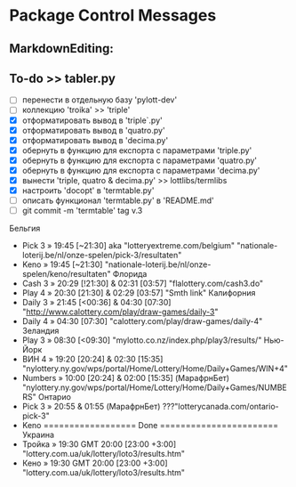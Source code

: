 Package Control Messages
========================

MarkdownEditing:
---------------

  ## To-do >> tabler.py
  - [ ] перенести в отдельную базу 'pylott-dev'
  - [ ] коллекцию 'troika' >> 'triple'
  - [x] отформатировать вывод в 'triple`.py'
  - [x] отформатировать вывод в 'quatro.py'
  - [x] отформатировать вывод в 'decima.py'
  - [x] обернуть в функцию для експорта с параметрами 'triple.py'
  - [x] обернуть в функцию для експорта с параметрами 'quatro.py'
  - [x] обернуть в функцию для експорта с параметрами 'decima.py'
  - [x] вынести 'triple, quatro & decima.py' >> lottlibs/termlibs
  - [x] настроить 'docopt' в 'termtable.py'
  - [ ] описать функционал 'termtable.py' в 'README.md'
  - [ ] git commit -m 'termtable' tag v.3
  
Бельгия
  - Pick 3 » 19:45 [~21:30] aka "lotteryextreme.com/belgium"
    "nationale-loterij.be/nl/onze-spelen/pick-3/resultaten"
  - Keno » 19:45 [~21:30]
    "nationale-loterij.be/nl/onze-spelen/keno/resultaten"
Флорида
  - Cash 3 » 20:29 [!21:30] & 02:31 [03:57]
    "flalottery.com/cash3.do"
  - Play 4 » 20:30 [21:30] & 02:29 [03:57]
    "Smth link"
Калифорния
  - Daily 3 » 21:45 [<00:36] & 04:30 [07:30]
    "http://www.calottery.com/play/draw-games/daily-3"
  - Daily 4 » 04:30 [07:30]
    "calottery.com/play/draw-games/daily-4"
Зеландия
  - Play 3 » 08:30 [<09:30]
    "mylotto.co.nz/index.php/play3/results/"
Нью-Йорк
  - ВИН 4   » 19:20 [20:24] & 02:30 [15:35]
    "nylottery.ny.gov/wps/portal/Home/Lottery/Home/Daily+Games/WIN+4"
  - Numbers » 10:00 [20:24] & 02:00 [15:35] (МарафрнБет)
    "nylottery.ny.gov/wps/portal/Home/Lottery/Home/Daily+Games/NUMBERS"
Онтарио
  - Pick 3 » 20:55 & 01:55 (МарафрнБет)
    ???"lotterycanada.com/ontario-pick-3"
  - Keno
==================  Done  =======================
Украина
  - Тройка » 19:30 GMT 20:00 [23:00 +3:00]
    "lottery.com.ua/uk/lottery/loto3/results.htm"
  - Кено   » 19:30 GMT 20:00 [23:00 +3:00]
    "lottery.com.ua/uk/lottery/loto3/results.htm"